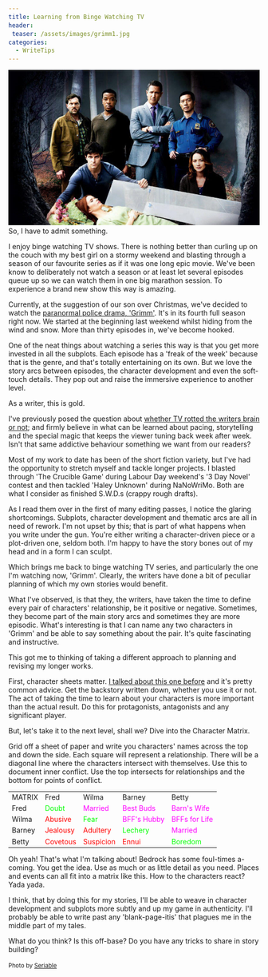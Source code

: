 ```yaml
---
title: Learning from Binge Watching TV
header:
 teaser: /assets/images/grimm1.jpg
categories:
  - WriteTips
---
```

<img src="/assets/images/grimm1.jpg">So, I have to admit something.

I enjoy binge watching TV shows. There is nothing better than curling up on the couch with my best girl on a stormy weekend and blasting through a season of our favourite series as if it was one long epic movie. We've been know to deliberately not watch a season or at least let several episodes queue up so we can watch them in one big marathon session. To experience a brand new show this way is amazing.

Currently, at the suggestion of our son over Christmas, we've decided to watch the <a href="http://en.wikipedia.org/wiki/Grimm_(TV_series)">paranormal police drama, 'Grimm'</a>. It's in its fourth full season right now. We started at the beginning last weekend whilst hiding from the wind and snow. More than thirty episodes in, we've become hooked.

One of the neat things about watching a series this way is that you get more invested in all the subplots. Each episode has a 'freak of the week' because that is the genre, and that's totally entertaining on its own. But we love the story arcs between episodes, the character development and even the soft-touch details. They pop out and raise the immersive experience to another level.

As a writer, this is gold.

I've previously posed the question about <a href="/does-tv-rot-the-writers-brain/">whether TV rotted the writers brain or not</a>; and firmly believe in what can be learned about pacing, storytelling and the special magic that keeps the viewer tuning back week after week. Isn't that same addictive behaviour something we want from our readers?

Most of my work to date has been of the short fiction variety, but I've had the opportunity to stretch myself and tackle longer projects. I blasted through 'The Crucible Game' during Labour Day weekend's '3 Day Novel' contest and then tackled 'Haley Unknown' during NaNoWriMo. Both are what I consider as finished S.W.D.s (crappy rough drafts).

As I read them over in the first of many editing passes, I notice the glaring shortcomings. Subplots, character development and thematic arcs are all in need of rework. I'm not upset by this; that is part of what happens when you write under the gun. You're either writing a character-driven piece or a plot-driven one, seldom both. I'm happy to have the story bones out of my head and in a form I can sculpt.

Which brings me back to binge watching TV series, and particularly the one I'm watching now, 'Grimm'. Clearly, the writers have done a bit of peculiar planning of which my own stories would benefit.

What I've observed, is that they, the writers, have taken the time to define every pair of characters' relationship, be it positive or negative. Sometimes, they become part of the main story arcs and sometimes they are more episodic. What's interesting is that I can name any two characters in 'Grimm' and be able to say something about the pair. It's quite fascinating and instructive.

This got me to thinking of taking a different approach to planning and revising my longer works.

First, character sheets matter. <a href="/how-do-you-create-your-characters/">I talked about this one before</a> and it's pretty common advice. Get the backstory written down, whether you use it or not. The act of taking the time to learn about your characters is more important than the actual result. Do this for protagonists, antagonists and any significant player.

But, let's take it to the next level, shall we? Dive into the Character Matrix.

Grid off a sheet of paper and write you characters' names across the top and down the side. Each square will represent a relationship. There will be a diagonal line where the characters intersect with themselves. Use this to document inner conflict. Use the top intersects for relationships and the bottom for points of conflict.

<table>
<tr>
  <td>
MATRIX
  </td>
<td>
Fred
  </td>
<td>
Wilma
  </td>
<td>
Barney
  </td>
<td>
Betty
  </td>
</tr>
<tr>
  <td>
Fred
  </td>
<td>
<span style="color: #00ff00">Doubt</span>
  </td>
<td>
<span style="color: #ff00ff">Married</span>
  </td>
<td>
<span style="color: #ff00ff">Best Buds</span>
  </td>
<td>
<span style="color: #ff00ff">Barn&#039;s Wife</span>
  </td>
</tr>
<tr>
  <td>
Wilma
  </td>
<td>
<span style="color: #ff0000">Abusive</span>
  </td>
<td>
<span style="color: #00ff00">Fear</span>
  </td>
<td>
<span style="color: #ff00ff">BFF&#039;s Hubby</span>
  </td>
<td>
<span style="color: #ff00ff">BFFs for Life</span>
  </td>
</tr>
<tr>
  <td>
Barney
  </td>
<td>
<span style="color: #ff0000">Jealousy</span>
  </td>
<td>
<span style="color: #ff0000">Adultery</span>
  </td>
<td>
<span style="color: #00ff00">Lechery</span>
  </td>
<td>
<span style="color: #ff00ff">Married</span>
  </td>
</tr>
<tr>
  <td>
Betty
  </td>
<td>
<span style="color: #ff0000">Covetous</span>
  </td>
<td>
<span style="color: #ff0000">Suspicion</span>
  </td>
<td>
<span style="color: #ff0000">Ennui</span>
  </td>
<td>
<span style="color: #00ff00">Boredom</span>
  </td>
</tr>
  </table>

Oh yeah! That's what I'm talking about! Bedrock has some foul-times a-coming. You get the idea. Use as much or as little detail as you need. Places and events can all fit into a matrix like this. How to the characters react? Yada yada.

I think, that by doing this for my stories, I'll be able to weave in character development and subplots more subtly and up my game in authenticity. I'll probably be able to write past any 'blank-page-itis' that plagues me in the middle part of my tales.

What do you think? Is this off-base? Do you have any tricks to share in story building?

<small>Photo by <a href="http://seriable.com/grimm-season-2-new-poster/" target="_blank">Seriable</a></small>